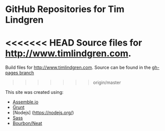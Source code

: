 # GitHub Repositories for Tim Lindgren 
<<<<<<< HEAD
Source files for http://www.timlindgren.com.
=======
Build files for http://www.timlindgren.com. Source can be found in the [gh-pages branch](https://github.com/tlindgren/tlindgren.github.io/tree/gh-pages)
>>>>>>> origin/master

This site was created using:
* [Assemble.io](http://assemble.io/)
* [Grunt](http://gruntjs.com/)
* [Nodejs] (https://nodejs.org/)
* [Sass](http://sass-lang.com/)
* [Bourbon/Neat](http://bourbon.io/)